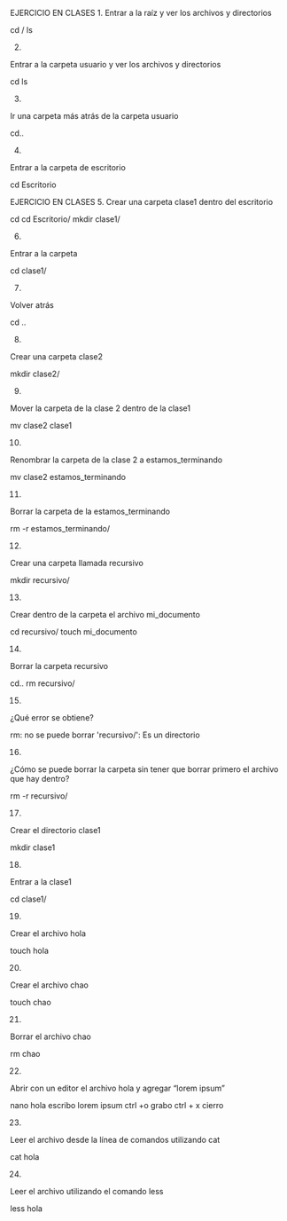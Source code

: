 EJERCICIO EN CLASES
1.
Entrar a la raíz y ver los archivos y directorios

 cd /
 ls

2.
Entrar a la carpeta usuario y ver los archivos y 
directorios

 cd
 ls

3.
Ir una carpeta más atrás de la carpeta usuario

cd..

4.
Entrar a la carpeta de escritorio

 cd Escritorio

 EJERCICIO EN CLASES
5.
Crear una carpeta clase1 dentro del escritorio

cd
cd Escritorio/
mkdir clase1/

6.
Entrar a la carpeta

cd clase1/

7.
Volver atrás

cd ..

8.
Crear una carpeta clase2

mkdir clase2/

9.
Mover la carpeta de la clase 2 dentro de la clase1

mv clase2 clase1

10.
Renombrar la carpeta de la clase 2 a estamos_terminando

mv clase2 estamos_terminando

11.
Borrar la carpeta de la 
estamos_terminando

rm -r estamos_terminando/

12.
Crear una carpeta llamada recursivo

mkdir recursivo/

13.
Crear dentro de la carpeta el archivo mi_documento

cd recursivo/
touch mi_documento

14.
Borrar la carpeta recursivo

cd.. 
rm recursivo/

15.
¿Qué error se obtiene?

rm: no se puede borrar 'recursivo/': Es un directorio


16.
¿Cómo se puede borrar la carpeta sin tener que borrar primero el 
archivo que hay dentro?

rm -r recursivo/

17.
Crear el directorio clase1

mkdir clase1

18.

Entrar a la clase1

cd clase1/

19.
Crear el archivo hola

touch hola

20.
Crear el archivo chao

touch chao

21.
Borrar el archivo chao

rm chao

22.
Abrir con un editor el archivo hola y agregar “lorem ipsum”

nano hola
escribo lorem ipsum ctrl +o grabo ctrl + x cierro

23.
Leer el archivo desde la línea de comandos utilizando cat

cat hola

24.
Leer el archivo utilizando el comando less

less hola